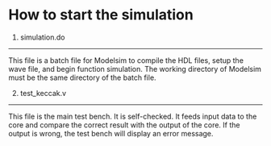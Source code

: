 # How to start the simulation

1. simulation.do
----------------
This file is a batch file for Modelsim to compile the HDL files, setup the wave file, and begin function simulation. The working directory of Modelsim must be the same directory of the batch file.

2. test_keccak.v
----------------------
This file is the main test bench. It is self-checked. It feeds input data to the core and compare the correct result with the output of the core. If the output is wrong, the test bench will display an error message.

